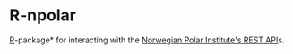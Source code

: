 # R-npolar
[R](http://www.r-project.org/)-package* for interacting with the [Norwegian Polar Institute's REST API](https://api.npolar.no)s.